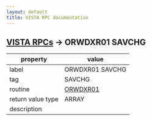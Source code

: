 ```yaml
---
layout: default
title: VISTA RPC documentation
---
```




## [VISTA RPCs](TableOfContent.md) &#8594; ORWDXR01 SAVCHG 

 property | value 
--- | --- 
 label | ORWDXR01 SAVCHG
 tag | SAVCHG
 routine | [ORWDXR01](http://code.osehra.org/dox/Routine_ORWDXR01_source.html)
 return value type | ARRAY
 description | 